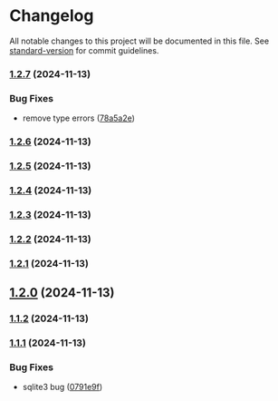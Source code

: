 # Changelog

All notable changes to this project will be documented in this file. See [standard-version](https://github.com/conventional-changelog/standard-version) for commit guidelines.

### [1.2.7](https://github.com/jonabergamo/changelog-generator-gui/compare/v1.2.6...v1.2.7) (2024-11-13)


### Bug Fixes

* remove type errors ([78a5a2e](https://github.com/jonabergamo/changelog-generator-gui/commit/78a5a2e11aeb79d737745073581ca1e1ac0ab781))

### [1.2.6](https://github.com/jonabergamo/changelog-generator-gui/compare/v1.1.1...v1.2.6) (2024-11-13)

### [1.2.5](https://github.com/jonabergamo/changelog-generator-gui/compare/v1.2.4...v1.2.5) (2024-11-13)

### [1.2.4](https://github.com/jonabergamo/changelog-generator-gui/compare/v1.2.3...v1.2.4) (2024-11-13)

### [1.2.3](https://github.com/jonabergamo/changelog-generator-gui/compare/v1.2.1...v1.2.3) (2024-11-13)

### [1.2.2](https://github.com/jonabergamo/changelog-generator-gui/compare/v1.2.1...v1.2.2) (2024-11-13)

### [1.2.1](https://github.com/jonabergamo/changelog-generator-gui/compare/v1.2.0...v1.2.1) (2024-11-13)

## [1.2.0](https://github.com/jonabergamo/changelog-generator-gui/compare/v1.1.2...v1.2.0) (2024-11-13)

### [1.1.2](https://github.com/jonabergamo/changelog-generator-gui/compare/v1.1.1...v1.1.2) (2024-11-13)

### [1.1.1](https://github.com/jonabergamo/changelog-generator-gui/compare/v1.1.0...v1.1.1) (2024-11-13)


### Bug Fixes

* sqlite3 bug ([0791e9f](https://github.com/jonabergamo/changelog-generator-gui/commit/0791e9f2a0a6a81e616a5e308248da310794625f))
